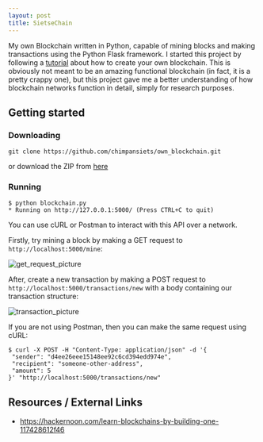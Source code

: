 ```yaml
---
layout: post
title: SietseChain
---
```


My own Blockchain written in Python, capable of mining blocks and making transactions using the Python Flask framework.
I started this project by following a [tutorial](https://hackernoon.com/learn-blockchains-by-building-one-117428612f46) about how to create your own blockchain.
This is obviously not meant to be an amazing functional blockchain (in fact, it is a pretty crappy one), but this project gave me a better understanding 
of how blockchain networks function in detail, simply for research purposes.

## Getting started

### Downloading

`git clone https://github.com/chimpansiets/own_blockchain.git`

or download the ZIP from [here](https://github.com/chimpansiets/own_blockchain)

### Running

```
$ python blockchain.py
* Running on http://127.0.0.1:5000/ (Press CTRL+C to quit)
```

You can use cURL or Postman to interact with this API over a network.

Firstly, try mining a block by making a GET request to `http://localhost:5000/mine`:

![get_request_picture](https://hackernoon.com/photos/JTw2M3rQabaxNg3EFoNIxjmC1ZB3-dk232gk "get_request_picture")

After, create a new transaction by making a POST request to `http://localhost:5000/transactions/new` with a body containing our transaction structure:

![transaction_picture](https://hackernoon.com/photos/JTw2M3rQabaxNg3EFoNIxjmC1ZB3-p31b132c2 "transaction_picture")

If you are not using Postman, then you can make the same request using cURL:

```
$ curl -X POST -H "Content-Type: application/json" -d '{
 "sender": "d4ee26eee15148ee92c6cd394edd974e",
 "recipient": "someone-other-address",
 "amount": 5
}' "http://localhost:5000/transactions/new"
```

## Resources / External Links

* https://hackernoon.com/learn-blockchains-by-building-one-117428612f46

